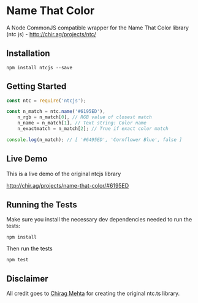 # Name That Color

A Node CommonJS compatible wrapper for the Name That Color library (ntc js) - http://chir.ag/projects/ntc/

## Installation

```
npm install ntcjs --save
```

## Getting Started

```javascript
const ntc = require('ntcjs');

const n_match = ntc.name('#6195ED'),
    n_rgb = n_match[0], // RGB value of closest match
    n_name = n_match[1], // Text string: Color name
    n_exactmatch = n_match[2]; // True if exact color match

console.log(n_match); // [ '#6495ED', 'Cornflower Blue', false ]
```

## Live Demo

This is a live demo of the original ntcjs library

http://chir.ag/projects/name-that-color/#6195ED

## Running the Tests

Make sure you install the necessary dev dependencies needed to run the tests:

```
npm install
```

Then run the tests

```
npm test
```

## Disclaimer

All credit goes to [Chirag Mehta](http://chir.ag/about) for creating the original ntc.ts library.

